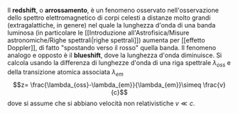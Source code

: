 Il **redshift**, o **arrossamento**, è un fenomeno osservato nell'osservazione dello spettro elettromagnetico di corpi celesti a distanze molto grandi (extragalattiche, in genere) nel quale la lunghezza d'onda di una banda luminosa (in particolare le [[Introduzione all'Astrofisica/Misure astronomiche/Righe spettrali|righe spettrali]]) aumenta per [[effetto Doppler]], di fatto "spostando verso il rosso" quella banda. Il fenomeno analogo e opposto è il **blueshift**, dove la lunghezza d'onda diminuisce. Si calcola usando la differenza di lunghezze d'onda di una riga spettrale $\lambda_{oss}$ e della transizione atomica associata $\lambda_{em}$
$$z= \frac{\lambda_{oss}-\lambda_{em}}{\lambda_{em}}\simeq \frac{v}{c}$$
dove si assume che si abbiano velocità non relativistiche $v\ll c$.